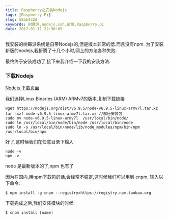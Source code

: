 ```yaml
---
title: Raspberry之安装Nodejs
tags: [Raspberry Pi]
slug: 58ab432d
keywords: 树莓派,nodejs,ssh,前端,Raspberry,pi
date: 2017-01-11 22:30:05
---
```


我安装的树莓派系统是自带Nodejs的,但是版本非常的低.而且没有npm.
为了安装新版的nodejs,我折腾了十几个小时,网上的方法各种失败.

最终终于安装成功了,接下来我介绍一下我的安装方法.

### 下载Nodejs

[Nodejs 下载页面](https://nodejs.org/en/download/)

<!-- more -->
我们选择Linux Binaries (ARM) ARMv7的版本,复制下载链接

```
wget https://nodejs.org/dist/v6.9.5/node-v6.9.5-linux-armv7l.tar.xz
tar -xzf node-v6.9.5-linux-armv7l.tar.xz //解压安装包
sudo mv node-v6.9.5-linux-armv7l  /usr/local/bin/node/
sudo ln /usr/local/bin/node/bin/node /usr/local/bin/node
sudo ln -s /usr/local/bin/node/lib/node_modules/npm/bin/npm /usr/local/bin/npm
```

好了,这时候我们在任意目录下输入:
```
node -v
npm -v 
```
node 是最新版本的了,npm 也有了

因为在国内,用npm下载包的话,会经常不稳定,这时候我们可以用到 cnpm,
输入以下命令:

```
$ npm install -g cnpm --registry=https://registry.npm.taobao.org
```

下载完成之后,我们安装模块的时候:
```
$ cnpm install [name]
```